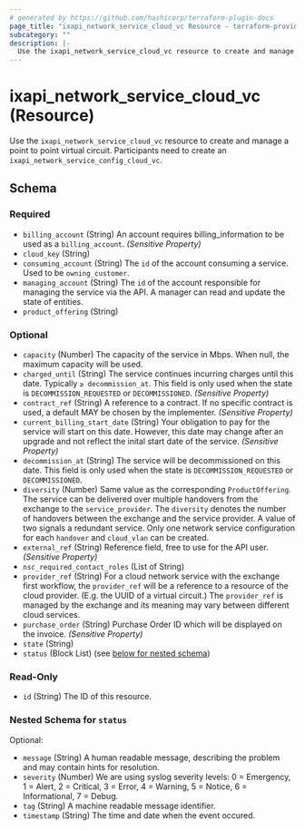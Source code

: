 ```yaml
---
# generated by https://github.com/hashicorp/terraform-plugin-docs
page_title: "ixapi_network_service_cloud_vc Resource - terraform-provider-ixapi"
subcategory: ""
description: |-
  Use the ixapi_network_service_cloud_vc resource to create and manage a point to point virtual circuit. Participants need to create an ixapi_network_service_config_cloud_vc.
---
```


# ixapi_network_service_cloud_vc (Resource)

Use the `ixapi_network_service_cloud_vc` resource to create and manage a point to point virtual circuit. Participants need to create an `ixapi_network_service_config_cloud_vc`.



<!-- schema generated by tfplugindocs -->
## Schema

### Required

- `billing_account` (String) An account requires billing_information to be used as a `billing_account`. *(Sensitive Property)*
- `cloud_key` (String)
- `consuming_account` (String) The `id` of the account consuming a service.  Used to be `owning_customer`.
- `managing_account` (String) The `id` of the account responsible for managing the service via the API. A manager can read and update the state of entities.
- `product_offering` (String)

### Optional

- `capacity` (Number) The capacity of the service in Mbps. When null, the maximum capacity will be used.
- `charged_until` (String) The service continues incurring charges until this date. Typically `≥ decommission_at`.  This field is only used when the state is `DECOMMISSION_REQUESTED` or `DECOMMISSIONED`.  *(Sensitive Property)*
- `contract_ref` (String) A reference to a contract. If no specific contract is used, a default MAY be chosen by the implementer. *(Sensitive Property)*
- `current_billing_start_date` (String) Your obligation to pay for the service will start on this date.  However, this date may change after an upgrade and not reflect the inital start date of the service.  *(Sensitive Property)*
- `decommission_at` (String) The service will be decommissioned on this date.  This field is only used when the state is `DECOMMISSION_REQUESTED` or `DECOMMISSIONED`.
- `diversity` (Number) Same value as the corresponding `ProductOffering`.  The service can be delivered over multiple handovers from the exchange to the `service_provider`.  The `diversity` denotes the number of handovers between the exchange and the service provider. A value of two signals a redundant service.  Only one network service configuration for each `handover` and `cloud_vlan` can be created.
- `external_ref` (String) Reference field, free to use for the API user. *(Sensitive Property)*
- `nsc_required_contact_roles` (List of String)
- `provider_ref` (String) For a cloud network service with the exchange first workflow, the `provider_ref` will be a reference to a resource of the cloud provider. (E.g. the UUID of a virtual circuit.)  The `provider_ref` is managed by the exchange and its meaning may vary between different cloud services.
- `purchase_order` (String) Purchase Order ID which will be displayed on the invoice. *(Sensitive Property)*
- `state` (String)
- `status` (Block List) (see [below for nested schema](#nestedblock--status))

### Read-Only

- `id` (String) The ID of this resource.

<a id="nestedblock--status"></a>
### Nested Schema for `status`

Optional:

- `message` (String) A human readable message, describing the problem and may contain hints for resolution.
- `severity` (Number) We are using syslog severity levels: 0 = Emergency, 1 = Alert, 2 = Critical, 3 = Error, 4 = Warning, 5 = Notice, 6 = Informational, 7 = Debug.
- `tag` (String) A machine readable message identifier.
- `timestamp` (String) The time and date when the event occured.


